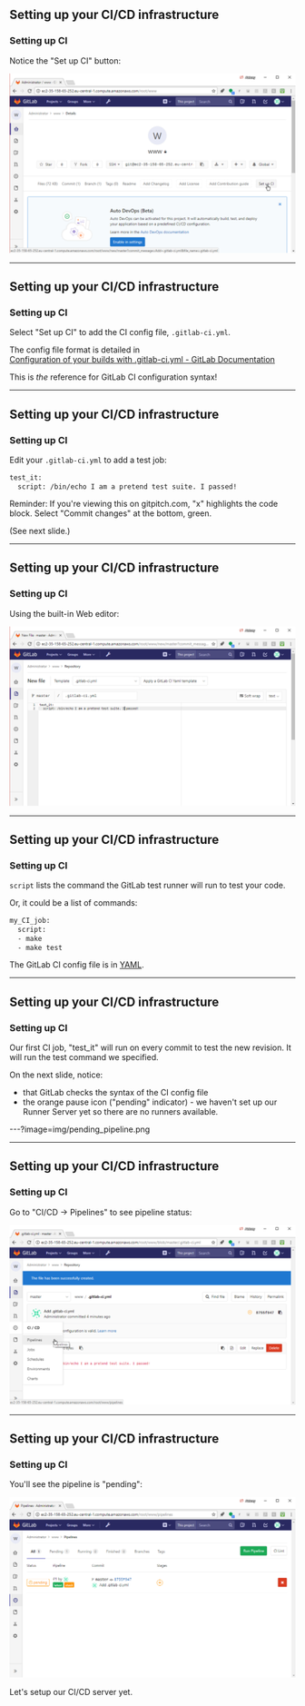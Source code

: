## Setting up your CI/CD infrastructure
### Setting up CI

Notice the "Set up CI" button:

![notice the "Set up CI" button](img/setup_ci.png)

---

## Setting up your CI/CD infrastructure
### Setting up CI

Select "Set up CI" to add the CI config file, `.gitlab-ci.yml`.

The config file format is detailed in  
[Configuration of your builds with .gitlab-ci.yml - GitLab Documentation](https://docs.gitlab.com/ce/ci/yaml/README.html)

This is _the_ reference for GitLab CI configuration syntax!

---
## Setting up your CI/CD infrastructure
### Setting up CI

Edit your `.gitlab-ci.yml` to add a test job:


```console
test_it:
  script: /bin/echo I am a pretend test suite. I passed!
```
Reminder: If you're viewing this on gitpitch.com, "x" highlights the code block.
Select "Commit changes" at the bottom, green.

(See next slide.)

---
## Setting up your CI/CD infrastructure
### Setting up CI
Using the built-in Web editor:

![img](img/pretend_test_1.png)

---

## Setting up your CI/CD infrastructure
### Setting up CI

`script` lists the command the GitLab test runner will run to test your code.

Or, it could be a list of commands:

```console
my_CI_job:
  script:
  - make
  - make test
```

The GitLab CI config file is in [YAML](http://yaml.org).

---


## Setting up your CI/CD infrastructure
### Setting up CI

Our first CI job, "test_it" will run on every commit 
to test the new revision. It will run the test command
we specified.

On the next slide, notice:
- that GitLab checks the syntax of the CI config file
- the orange pause icon ("pending" indicator) - we haven't
set up our Runner Server yet so there are no runners available.

---?image=img/pending_pipeline.png

---
## Setting up your CI/CD infrastructure
### Setting up CI
Go to "CI/CD -> Pipelines" to see pipeline status:

![pipelines menu](img/pipelines_menu.png)

---
## Setting up your CI/CD infrastructure
### Setting up CI
You'll see the pipeline is "pending":

![stuck pipeline](img/stuck_pipeline.png)

Let's setup our CI/CD server yet.
